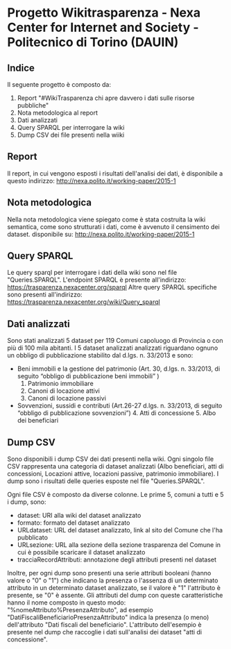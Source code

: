 # Progetto Wikitrasparenza - Nexa Center for Internet and Society - Politecnico di Torino (DAUIN)

## Indice
Il seguente progetto è composto da:
1. Report "#WikiTrasparenza chi apre davvero i dati sulle risorse pubbliche"
2. Nota metodologica al report
3. Dati analizzati
4. Query SPARQL per interrogare la wiki
5. Dump CSV dei file presenti nella wiiki

## Report
Il report, in cui vengono esposti i risultati dell'analisi dei dati, è disponibile a questo indirizzo: http://nexa.polito.it/working-paper/2015-1

## Nota metodologica
Nella nota metodologica viene spiegato come è stata costruita la wiki semantica, come sono strutturati i dati, come è avvenuto il censimento dei dataset. disponibile su: http://nexa.polito.it/working-paper/2015-1

## Query SPARQL
Le query sparql per interrogare i dati della wiki sono nel file "Queries.SPARQL". L'endpoint SPARQL è presente all'indirizzo: https://trasparenza.nexacenter.org/sparql 
Altre query SPARQL specifiche sono presenti all'indirizzo: https://trasparenza.nexacenter.org/wiki/Query_sparql

## Dati analizzati
Sono stati analizzati 5 dataset per 119 Comuni capoluogo di Provincia o con più di 100 mila abitanti.
I 5 dataset analizzati analizzati riguardano ognuno un obbligo di pubblicazione stabilito dal d.lgs. n. 33/2013 e sono:
* Beni immobili e la gestione del patrimonio (Art. 30, d.lgs. n. 33/2013, di seguito “obbligo di pubblicazione beni immobili” )
	1. Patrimonio immobiliare
	2. Canoni di locazione attivi
	3. Canoni di locazione passivi
* Sovvenzioni, sussidi e contributi (Art.26-27 d.lgs. n. 33/2013, di seguito “obbligo di pubblicazione sovvenzioni”)
	4. Atti di concessione
	5. Albo dei beneficiari 

## Dump CSV
Sono disponibili i dump CSV dei dati presenti nella wiki. Ogni singolo file CSV rappresenta una categoria di dataset analizzati (Albo beneficiari, atti di concessioni, Locazioni attive, locazioni passive, patrimonio immobiliare). I dump sono i risultati delle queries esposte nel file "Queries.SPARQL".

Ogni file CSV è composto da diverse colonne. Le prime 5, comuni a tutti e 5 i dump, sono:
* dataset: URI alla wiki del dataset analizzato
* formato: formato del dataset analizzato
* URLdataset: URL del dataset analizzato, link al sito del Comune che l'ha pubblicato
* URLsezione: URL alla sezione della sezione trasparenza del Comune in cui è possibile scaricare il dataset analizzato
* tracciaRecordAttributi: annotazione degli attributi presenti nel dataset

Inoltre, per ogni dump sono presenti una serie attributi booleani (hanno valore o "0" o "1") che indicano la presenza o l'assenza di un determinato attributo in un determinato dataset analizzato, se il valore è "1" l'attributo è presente, se "0" è assente. 
Gli attributi del dump con queste caratteristiche hanno il nome composto in questo modo: "%nomeAttributo%PresenzaAttributo", ad esempio "DatiFiscaliBeneficiarioPresenzaAttributo" indica la presenza (o meno) dell'attributo "Dati fiscali del beneficiario". L'attributo dell'esempio è presente nel dump che raccoglie i dati sull'analisi dei dataset "atti di concessione".	
